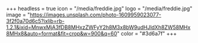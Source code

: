 +++
headless = true
icon = "/media/freddie.jpg"
logo = "/media/freddie.jpg"
image = "https://images.unsplash.com/photo-1609959023077-3f2f0a70d6c5?ixlib=rb-1.2.1&ixid=MnwxMjA3fDB8MHxzZWFyY2h8M3x8bW9udHJldXh8ZW58MHx8MHx8&auto=format&fit=crop&w=900&q=60"
color = "#3d6a7f"
+++
